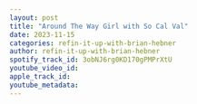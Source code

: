 ```yaml
---
layout: post
title: "Around The Way Girl with So Cal Val"
date: 2023-11-15
categories: refin-it-up-with-brian-hebner
author: refin-it-up-with-brian-hebner
spotify_track_id: 3obNJ6rg0KD170gPMPrXtU
youtube_video_id: 
apple_track_id: 
youtube_metadata: 
---
```

